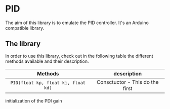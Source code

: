 # PID

The aim of this library is to emulate the PID controller. It's an Arduino compatible 
library.

## The library

In order to use this library, check out in the following table the different methods 
available and their description.

| Methods | description |
|:--------:|:------------:|
|`PID(float kp, float ki, float kd)` | Consctuctor - This do the first 
initialization of the PDI gain


